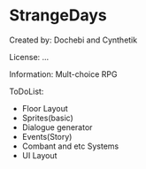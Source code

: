 # StrangeDays

Created by: Dochebi  and Cynthetik
 
 License: ...
 
 Information: Mult-choice RPG
 
ToDoList:
 * Floor Layout
 * Sprites(basic)
 * Dialogue generator
 * Events(Story)
 * Combant and etc Systems
 * UI Layout
